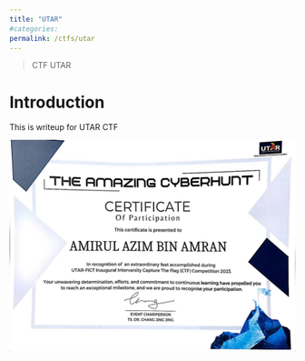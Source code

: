 ```yaml
---
title: "UTAR"
#categories: 
permalink: /ctfs/utar
---
```


> CTF UTAR

# Introduction

This is writeup for UTAR CTF

![certificate](/assets/c/The_Amazing_Cyberhunt_AmirulAzim.jpg)









